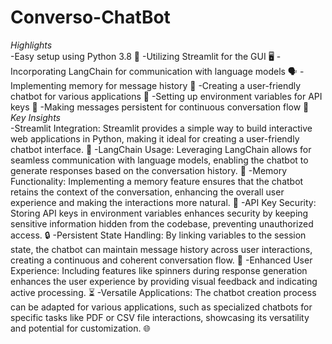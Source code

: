 # Converso-ChatBot
_Highlights_\
-Easy setup using Python 3.8 🐍
-Utilizing Streamlit for the GUI 🖥️
-Incorporating LangChain for communication with language models 🗣️
-Implementing memory for message history 🧠
-Creating a user-friendly chatbot for various applications 💬
-Setting up environment variables for API keys 🔑
-Making messages persistent for continuous conversation flow 🔄
_Key Insights_\
-Streamlit Integration: Streamlit provides a simple way to build interactive web applications in Python, making it ideal for creating a user-friendly chatbot interface. 🚀
-LangChain Usage: Leveraging LangChain allows for seamless communication with language models, enabling the chatbot to generate responses based on the conversation history. 🤖
-Memory Functionality: Implementing a memory feature ensures that the chatbot retains the context of the conversation, enhancing the overall user experience and making the interactions more natural. 🧠
-API Key Security: Storing API keys in environment variables enhances security by keeping sensitive information hidden from the codebase, preventing unauthorized access. 🔒
-Persistent State Handling: By linking variables to the session state, the chatbot can maintain message history across user interactions, creating a continuous and coherent conversation flow. 🔄
-Enhanced User Experience: Including features like spinners during response generation enhances the user experience by providing visual feedback and indicating active processing. ⏳
-Versatile Applications: The chatbot creation process can be adapted for various applications, such as specialized chatbots for specific tasks like PDF or CSV file interactions, showcasing its versatility and potential for customization. 🌐
